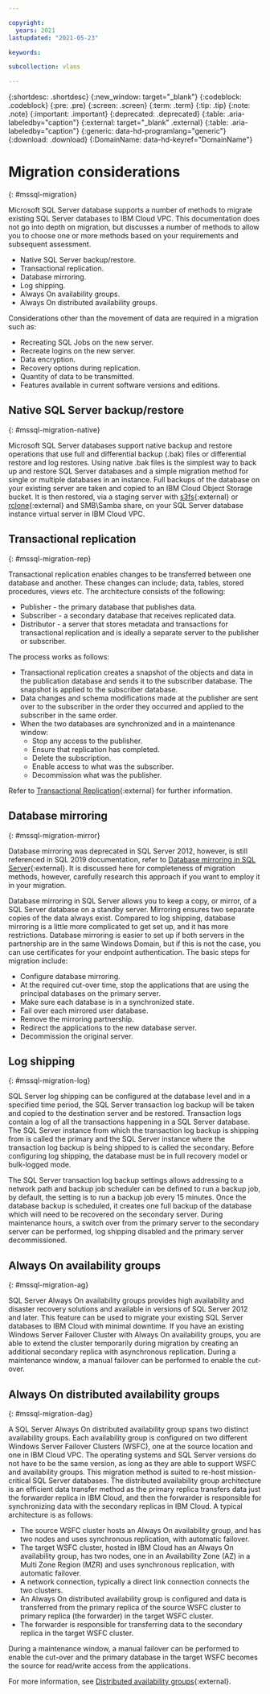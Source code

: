 ```yaml
---

copyright:
  years: 2021
lastupdated: "2021-05-23"

keywords:

subcollection: vlans

---
```


{:shortdesc: .shortdesc}
{:new_window: target="_blank"}
{:codeblock: .codeblock}
{:pre: .pre}
{:screen: .screen}
{:term: .term}
{:tip: .tip}
{:note: .note}
{:important: .important}
{:deprecated: .deprecated}
{:table: .aria-labeledby="caption"}
{:external: target="_blank" .external}
{:table: .aria-labeledby="caption"}
{:generic: data-hd-programlang="generic"}
{:download: .download}
{:DomainName: data-hd-keyref="DomainName"}

# Migration considerations
{: #mssql-migration}

Microsoft SQL Server database supports a number of methods to migrate existing SQL Server databases to IBM Cloud VPC. This documentation does not go into depth on migration, but discusses a number of methods to allow you to choose one or more methods based on your requirements and subsequent assessment.

* Native SQL Server backup/restore.
* Transactional replication.
* Database mirroring.
* Log shipping.
* Always On availability groups.
* Always On distributed availability groups.

Considerations other than the movement of data are required in a migration such as:

* Recreating SQL Jobs on the new server.
* Recreate logins on the new server.
* Data encryption.
* Recovery options during replication.
* Quantity of data to be transmitted.
* Features available in current software versions and editions.

## Native SQL Server backup/restore
{: #mssql-migration-native}

Microsoft SQL Server databases support native backup and restore operations that use full and differential backup (.bak) files or differential restore and log restores. Using native .bak files is the simplest way to back up and restore SQL Server databases and a simple migration method for single or multiple databases in an instance. Full backups of the database on your existing server are taken and copied to an IBM Cloud Object Storage bucket. It is then restored, via a staging server with [s3fs](https://github.com/s3fs-fuse/s3fs-fuse){:external} or [rclone](https://rclone.org/){:external} and SMB\Samba share, on your SQL Server database instance virtual server in IBM Cloud VPC.

## Transactional replication
{: #mssql-migration-rep}

Transactional replication enables changes to be transferred between one database and another. These changes can include; data, tables, stored procedures, views etc. The architecture consists of the following:

* Publisher - the primary database that publishes data.
* Subscriber - a secondary database that receives replicated data.
* Distributor - a server that stores metadata and transactions for transactional replication and is ideally a separate server to the publisher or subscriber.

The process works as follows:

* Transactional replication creates a snapshot of the objects and data in the publication database and sends it to the subscriber database. The snapshot is applied to the subscriber database.
* Data changes and schema modifications made at the publisher are sent over to the subscriber in the order they occurred and applied to the subscriber in the same order.
* When the two databases are synchronized and in a maintenance window:
  * Stop any access to the publisher.
  * Ensure that replication has completed.
  * Delete the subscription.
  * Enable access to what was the subscriber.
  * Decommission what was the publisher.

Refer to [Transactional Replication](https://docs.microsoft.com/en-us/sql/relational-databases/replication/transactional/transactional-replication?view=sql-server-ver15){:external} for further information.

## Database mirroring
{: #mssql-migration-mirror}

Database mirroring was deprecated in SQL Server 2012, however, is still referenced in SQL 2019 documentation, refer to [Database mirroring in SQL Server](https://docs.microsoft.com/en-us/sql/connect/ado-net/sql/database-mirroring-sql-server?view=sql-server-ver15){:external}. It is discussed here for completeness of migration methods, however, carefully research this approach if you want to employ it in your migration.

Database mirroring in SQL Server allows you to keep a copy, or mirror, of a SQL Server database on a standby server. Mirroring ensures two separate copies of the data always exist. Compared to log shipping, database mirroring is a little more complicated to get set up, and it has more restrictions. Database mirroring is easier to set up if both servers in the partnership are in the same Windows Domain, but if this is not the case, you can use certificates for your endpoint authentication. The basic steps for migration include:

* Configure database mirroring.
* At the required cut-over time, stop the applications that are using the principal databases on the primary server.
* Make sure each database is in a synchronized state.
* Fail over each mirrored user database.
* Remove the mirroring partnership.
* Redirect the applications to the new database server.
* Decommission the original server.

## Log shipping
{: #mssql-migration-log}

SQL Server log shipping can be configured at the database level and in a specified time period, the SQL Server transaction log backup will be taken and copied to the destination server and be restored. Transaction logs contain a log of all the transactions happening in a SQL Server database. The SQL Server instance from which the transaction log backup is shipping from is called the primary and the SQL Server instance where the transaction log backup is being shipped to is called the secondary. Before configuring log shipping, the database must be in full recovery model or bulk-logged mode.

The SQL Server transaction log backup settings allows addressing to a network path and backup job scheduler can be defined to run a backup job, by default, the setting is to run a backup job every 15 minutes. Once the database backup is scheduled, it creates one full backup of the database which will need to be recovered on the secondary server. During maintenance hours, a switch over from the primary server to the secondary server can be performed, log shipping disabled and the primary server decommissioned.

## Always On availability groups
{: #mssql-migration-ag}

SQL Server Always On availability groups provides high availability and disaster recovery solutions and available in versions of SQL Server 2012 and later. This feature can be used to migrate your existing SQL Server databases to IBM Cloud with minimal downtime. If you have an existing Windows Server Failover Cluster with Always On availability groups, you are able to extend the cluster temporarily during migration by creating an additional secondary replica with asynchronous replication. During a maintenance window, a manual failover can be performed to enable the cut-over.

## Always On distributed availability groups
{: #mssql-migration-dag}

A SQL Server Always On distributed availability group spans two distinct availability groups. Each availability group is configured on two different Windows Server Failover Clusters (WSFC), one at the source location and one in IBM Cloud VPC. The operating systems and SQL Server versions do not have to be the same version, as long as they are able to support WSFC and availability groups. This migration method is suited to re-host mission-critical SQL Server databases. The distributed availability group architecture is an efficient data transfer method as the primary replica transfers data just the forwarder replica in IBM Cloud, and then the forwarder is responsible for synchronizing data with the secondary replicas in IBM Cloud. A typical architecture is as follows:

* The source WSFC cluster hosts an Always On availability group, and has two nodes and uses synchronous replication, with automatic failover.
* The target WSFC cluster, hosted in IBM Cloud has an Always On availability group, has two nodes, one in an Availability Zone (AZ) in a Multi Zone Region (MZR) and uses synchronous replication, with automatic failover.
* A network connection, typically a direct link connection connects the two clusters.
* An Always On distributed availability group is configured and data is transferred from the primary replica of the source WSFC cluster to primary replica (the forwarder) in the target WSFC cluster.
* The forwarder is responsible for transferring data to the secondary replica in the target WSFC cluster.

During a maintenance window, a manual failover can be performed to enable the cut-over and the primary database in the target WSFC becomes the source for read/write access from the applications.

For more information, see [Distributed availability groups](https://docs.microsoft.com/en-us/sql/database-engine/availability-groups/windows/distributed-availability-groups?view=sql-server-ver15){:external}.
